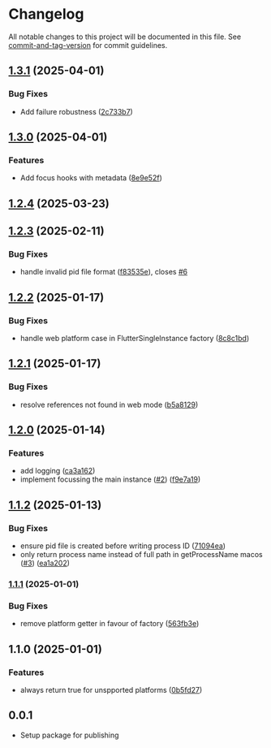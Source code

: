 # Changelog

All notable changes to this project will be documented in this file. See [commit-and-tag-version](https://github.com/absolute-version/commit-and-tag-version) for commit guidelines.

## [1.3.1](https://github.com/necodeIT/flutter_single_instance/compare/v1.3.0...v1.3.1) (2025-04-01)


### Bug Fixes

* Add failure robustness ([2c733b7](https://github.com/necodeIT/flutter_single_instance/commit/2c733b7c2ca8cbbf1b96b347f602f2d7ac3ad0e0))

## [1.3.0](https://github.com/necodeIT/flutter_single_instance/compare/v1.2.4...v1.3.0) (2025-04-01)


### Features

* Add focus hooks with metadata ([8e9e52f](https://github.com/necodeIT/flutter_single_instance/commit/8e9e52fd671dede0100c6eab443f3aebde9424d1))

## [1.2.4](https://github.com/necodeIT/flutter_single_instance/compare/v1.2.3...v1.2.4) (2025-03-23)

## [1.2.3](https://github.com/necodeIT/flutter_single_instance/compare/v1.2.2...v1.2.3) (2025-02-11)


### Bug Fixes

* handle invalid pid file format ([f83535e](https://github.com/necodeIT/flutter_single_instance/commit/f83535edeb4d24727d9ab9f0fb48dd8a6453368a)), closes [#6](https://github.com/necodeIT/flutter_single_instance/issues/6)

## [1.2.2](https://github.com/necodeIT/flutter_single_instance/compare/v1.2.1...v1.2.2) (2025-01-17)


### Bug Fixes

* handle web platform case in FlutterSingleInstance factory ([8c8c1bd](https://github.com/necodeIT/flutter_single_instance/commit/8c8c1bdc66a97a4b623411877ce35701dadf7293))

## [1.2.1](https://github.com/necodeIT/flutter_single_instance/compare/v1.2.0...v1.2.1) (2025-01-17)


### Bug Fixes

* resolve references not found in web mode ([b5a8129](https://github.com/necodeIT/flutter_single_instance/commit/b5a8129e7078413fe5725c740bafe71b67b5da9c))

## [1.2.0](https://github.com/necodeIT/flutter_single_instance/compare/v1.1.2...v1.2.0) (2025-01-14)


### Features

* add logging ([ca3a162](https://github.com/necodeIT/flutter_single_instance/commit/ca3a162d5c4370eb5d6cbb122e9ccf37b68ca454))
* implement focussing the main instance ([#2](https://github.com/necodeIT/flutter_single_instance/issues/2)) ([f9e7a19](https://github.com/necodeIT/flutter_single_instance/commit/f9e7a19f34a1f3e7922cbd7a947cc907eefdc674))

## [1.1.2](https://github.com/necodeIT/flutter_single_instance/compare/v1.1.1...v1.1.2) (2025-01-13)


### Bug Fixes

* ensure pid file is created before writing process ID ([71094ea](https://github.com/necodeIT/flutter_single_instance/commit/71094ea95d504a7bd879f5a7f4d8099f38c4ea6e))
* only return process name instead of full path in getProcessName macos ([#3](https://github.com/necodeIT/flutter_single_instance/issues/3)) ([ea1a202](https://github.com/necodeIT/flutter_single_instance/commit/ea1a2029d3e7bb971fc9e7f99f35fc5c356f5618))

### [1.1.1](https://github.com/necodeIT/flutter_single_instance/compare/v1.1.0...v1.1.1) (2025-01-01)


### Bug Fixes

* remove platform getter in favour of factory ([563fb3e](https://github.com/necodeIT/flutter_single_instance/commit/563fb3eb4890050341a894435fe80d441d098cdd))

## 1.1.0 (2025-01-01)


### Features

* always return true for unspported platforms ([0b5fd27](https://github.com/necodeIT/flutter_single_instance/commit/0b5fd2701303fc938260e45794efb2ba8466f081))

## 0.0.1

* Setup package for publishing
